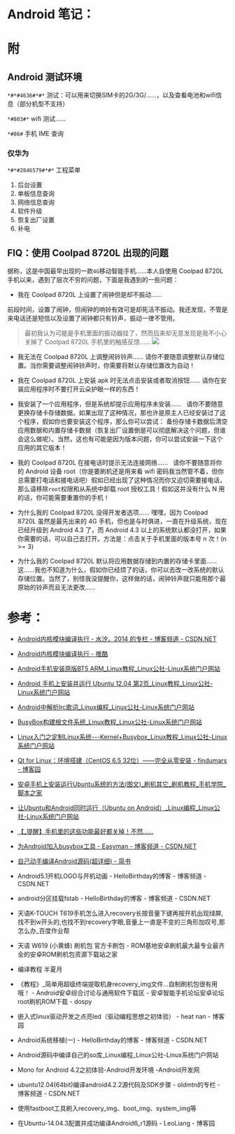 # Android 笔记：

# 附
## Android 测试环境

`*#*#4636#*#*` 测试：可以用来切换SIM卡的2G/3G/……，以及查看电池和wifi信息（部分机型不支持）

`*#803#*`  wifi 测试……

`*#86#` 手机 IME 查询


### 仅华为

`*#*#2846579#*#*` 工程菜单
1. 后台设置
2. 单板信息查询
3. 网络信息查询
4. 软件升级
5. 恢复出厂设置
6. 补电

## FIQ：使用 Coolpad 8720L 出现的问题

据称，这是中国最早出现的一款`4G`移动智能手机……本人自使用 Coolpad 8720L 手机以来，遇到了层次不穷的问题，下面是我遇到的一些问题：

+ 我在 Coolpad 8720L 上设置了闹钟但是却不振动……


 前段时间，设置了闹钟，但闹钟的响铃有效可是却死活不振动。我还发现，不管是来电话还是短信以及设置了闹钟都只有铃声，振动一律不管用。

>   最初我认为可能是手机里面的振动器挂了，然而后来却无意发现是我不小心关掉了 Coolpad 8720L 手机里的触感反馈……
![](http://upload-images.jianshu.io/upload_images/6357881-8b17fc550799f71a.png?imageMogr2/auto-orient/strip%7CimageView2/2/w/1240)

+ 我无法在 Coolpad 8720L 上调整闹铃铃声……
请你不要随意调整默认存储位置。当你需要调整闹钟铃声时，你需要将默认存储位置改为自动！

+ 我在 Coolpad 8720L 上安装 apk 时无法点击安装或者取消按钮……
请你在安装应用程序时不要打开云朵护眼一样的东西！

+ 我安装了一个应用程序，但是系统却提示应用程序未安装……
&nbsp;&nbsp;请你不要随意更换存储卡存储数据。如果出现了这种情况，那也许是原主人已经安装过了这个程序，假如你也要安装这个程序，那么你可以尝试： 
备份存储卡数据后清空应用数据和内置存储卡数据（恢复出厂设置倒是可以彻底解决这个问题，但谁会这么做呢）。当然，这也有可能是因为版本问题，你可以尝试安装一下这个应用的其它版本！

+ 我的 Coolpad 8720L 在接电话时提示无法连接网络……
&nbsp;&nbsp;请你不要随意将你的 Android 设备 root（你是要刷机还是用来看 wifi 密码我当然管不着，但你总需要打电话和接电话吧）假如已经出现了这种情况而你又迫切需要接电话，那么请移除`root`权限和从系统中卸载 root 授权工具！假如这并没有什么 N 用的话，你可能需要重置你的手机！

+ 为什么我的 Coolpad 8720L 没得开发者选项……
嘿嘿，因为 Coolpad 8720L 虽然是最先出来的 4G 手机，但也是与时俱进，一直在升级系统，现在已经升级到 Android 4.3 了，而 Android 4.3 以上的系统默认都没打开，如果你需要的话，可以自己去打开。方法是：点击关于手机里面的版本号 n 次！(n >= 3)

+ 为什么我的 Coolpad 8720L 默认将应用数据存储到内置的存储卡里面……
这……我也不知道为什么，假如你已经烦了的话，你可以去改一改系统的默认存储位置。当然了，别怪我没提醒你，这样做的话，闹钟铃声就只能用那个最原始的铃声而且无法更改……

# 参考：

+ [Android内核模块编译执行 - 水汐。2014 的专栏 - 博客频道 - CSDN.NET](http://blog.csdn.net/qq1084283172/article/details/56958136)

+ [Android内核模块编译执行 - 推酷](http://www.tuicool.com/articles/E3ARJzi)

+ [Android手机安装原版BT5 ARM_Linux教程_Linux公社-Linux系统门户网站](http://www.linuxidc.com/Linux/2012-08/67591.htm)

+ [Android 手机上安装并运行 Ubuntu 12.04 第2页_Linux教程_Linux公社-Linux系统门户网站](http://www.linuxidc.com/Linux/2013-05/84014p2.htm)

+ [Android中解析lrc歌词_Linux编程_Linux公社-Linux系统门户网站](http://www.linuxidc.com/Linux/2012-07/64755.htm)

+ [BusyBox构建根文件系统_Linux教程_Linux公社-Linux系统门户网站](http://www.linuxidc.com/Linux/2015-08/121320.htm)

+ [Linux入门之定制Linux系统---Kernel+Busybox_Linux教程_Linux公社-Linux系统门户网站](http://www.linuxidc.com/Linux/2014-04/99473.htm)

+ [Qt for Linux：环境搭建（CentOS 6.5 32位）——完全从零安装 - findumars - 博客园](http://www.cnblogs.com/findumars/p/5034623.html)

+ [安卓手机上安装运行Ubuntu系统的方法(图文)_刷机其它_刷机教程_手机学院_脚本之家](http://www.jb51.net/shuajijiaocheng/133097.html)

+ [让Ubuntu和Android同时运行（Ubuntu on Android）_Linux编程_Linux公社-Linux系统门户网站](http://www.linuxidc.com/Linux/2012-05/59599.htm)

+ [【_提醒】手机里的这些功能最好都关掉！不然......](http://www.360doc.com/content/16/0119/15/28041906_529100992.shtml)

+ [为Android加入busybox工具 - Easyman - 博客频道 - CSDN.NET](http://blog.csdn.net/liaoshengjiong/article/details/3957725)

+ [自己动手编译Android源码(超详细) - 简书](http://www.jianshu.com/p/367f0886e62b)


+ Android5.1开机LOGO与开机动画 - HelloBirthday的博客 - 博客频道 - CSDN.NET

+ android分区挂载fstab - HelloBirthday的博客 - 博客频道 - CSDN.NET

+ 天语K-TOUCH T619手机怎么进入recovery长按音量下键再按开机出现绿屏,找不到w开头的,也找不到recovery字眼,音量上一直是不变的三角形加叹号,那怎么办_百度作业帮

+ 天语 W619 (小黄蜂) 刷机包 官方卡刷包 - ROM基地安卓刷机最大最专业最齐全的安卓ROM刷机包资源下载站之家

+ 编译教程  半夏月

+ 《教程》_简单用超级终端提取机身recovery_img文件…自制刷机包很有用哦！ - Android安卓综合讨论与通用软件下载区 - 安卓智能手机论坛安卓论坛root刷机ROM下载 - dospy

+ 嵌入式linux驱动开发之点亮led（驱动编程思想之初体验） - heat nan - 博客园

+ Android系统移植(一) - HelloBirthday的博客 - 博客频道 - CSDN.NET

+ Android源码中编译自己的so库_Linux编程_Linux公社-Linux系统门户网站

+ Mono for Android 4.2之初体验-Android开发环境 -Android开发网

+ ubuntu12.04(64bit)编译android4.2.2源代码及SDK步骤 - oldmtn的专栏 - 博客频道 - CSDN.NET

+ 使用fastboot工具刷入recovery_img、boot_img、system_img等

+ 在Ubuntu-14.04.3配置并成功编译Android6_r1源码 - LeoLiang - 博客园



